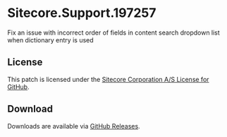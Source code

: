 # Sitecore.Support.197257
Fix an issue with incorrect order of fields in content search dropdown list when dictionary entry is used

## License  
This patch is licensed under the [Sitecore Corporation A/S License for GitHub](https://github.com/sitecoresupport/Sitecore.Support.197257/blob/master/LICENSE).  

## Download  
Downloads are available via [GitHub Releases](https://github.com/sitecoresupport/Sitecore.Support.197257/releases).  
